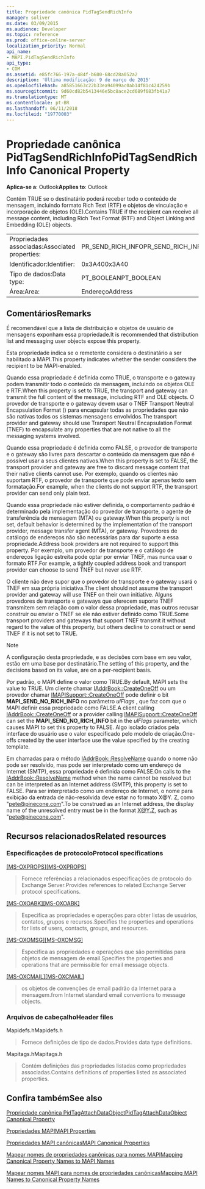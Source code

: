 ```yaml
---
title: Propriedade canônica PidTagSendRichInfo
manager: soliver
ms.date: 03/09/2015
ms.audience: Developer
ms.topic: reference
ms.prod: office-online-server
localization_priority: Normal
api_name:
- MAPI.PidTagSendRichInfo
api_type:
- COM
ms.assetid: e85fc766-197a-484f-b600-68cd28a052a2
description: 'Última modificação: 9 de março de 2015'
ms.openlocfilehash: a85851663c22b33ea94099ac0ab14f81c424259b
ms.sourcegitcommit: 9d60cd82b5413446e5bc8ace2cd689f683fb41a7
ms.translationtype: MT
ms.contentlocale: pt-BR
ms.lasthandoff: 06/11/2018
ms.locfileid: "19770003"
---
```

# <a name="pidtagsendrichinfo-canonical-property"></a><span data-ttu-id="9b27a-103">Propriedade canônica PidTagSendRichInfo</span><span class="sxs-lookup"><span data-stu-id="9b27a-103">PidTagSendRichInfo Canonical Property</span></span>

  
  
<span data-ttu-id="9b27a-104">**Aplica-se a**: Outlook</span><span class="sxs-lookup"><span data-stu-id="9b27a-104">**Applies to**: Outlook</span></span> 
  
<span data-ttu-id="9b27a-105">Contém TRUE se o destinatário poderá receber todo o conteúdo de mensagem, incluindo formato Rich Text (RTF) e objetos de vinculação e incorporação de objetos (OLE).</span><span class="sxs-lookup"><span data-stu-id="9b27a-105">Contains TRUE if the recipient can receive all message content, including Rich Text Format (RTF) and Object Linking and Embedding (OLE) objects.</span></span> 
  
|||
|:-----|:-----|
|<span data-ttu-id="9b27a-106">Propriedades associadas:</span><span class="sxs-lookup"><span data-stu-id="9b27a-106">Associated properties:</span></span>  <br/> |<span data-ttu-id="9b27a-107">PR_SEND_RICH_INFO</span><span class="sxs-lookup"><span data-stu-id="9b27a-107">PR_SEND_RICH_INFO</span></span>  <br/> |
|<span data-ttu-id="9b27a-108">Identificador:</span><span class="sxs-lookup"><span data-stu-id="9b27a-108">Identifier:</span></span>  <br/> |<span data-ttu-id="9b27a-109">0x3A40</span><span class="sxs-lookup"><span data-stu-id="9b27a-109">0x3A40</span></span>  <br/> |
|<span data-ttu-id="9b27a-110">Tipo de dados:</span><span class="sxs-lookup"><span data-stu-id="9b27a-110">Data type:</span></span>  <br/> |<span data-ttu-id="9b27a-111">PT_BOOLEAN</span><span class="sxs-lookup"><span data-stu-id="9b27a-111">PT_BOOLEAN</span></span>  <br/> |
|<span data-ttu-id="9b27a-112">Área:</span><span class="sxs-lookup"><span data-stu-id="9b27a-112">Area:</span></span>  <br/> |<span data-ttu-id="9b27a-113">Endereço</span><span class="sxs-lookup"><span data-stu-id="9b27a-113">Address</span></span>  <br/> |
   
## <a name="remarks"></a><span data-ttu-id="9b27a-114">Comentários</span><span class="sxs-lookup"><span data-stu-id="9b27a-114">Remarks</span></span>

<span data-ttu-id="9b27a-115">É recomendável que a lista de distribuição e objetos de usuário de mensagens exponham essa propriedade.</span><span class="sxs-lookup"><span data-stu-id="9b27a-115">It is recommended that distribution list and messaging user objects expose this property.</span></span> 
  
<span data-ttu-id="9b27a-116">Esta propriedade indica se o remetente considera o destinatário a ser habilitado a MAPI.</span><span class="sxs-lookup"><span data-stu-id="9b27a-116">This property indicates whether the sender considers the recipient to be MAPI-enabled.</span></span> 
  
<span data-ttu-id="9b27a-117">Quando essa propriedade é definida como TRUE, o transporte e o gateway podem transmitir todo o conteúdo da mensagem, incluindo os objetos OLE e RTF.</span><span class="sxs-lookup"><span data-stu-id="9b27a-117">When this property is set to TRUE, the transport and gateway can transmit the full content of the message, including RTF and OLE objects.</span></span> <span data-ttu-id="9b27a-118">O provedor de transporte e o gateway devem usar o TNEF Transport Neutral Encapsulation Format () para encapsular todas as propriedades que não são nativas todos os sistemas mensagens envolvidos.</span><span class="sxs-lookup"><span data-stu-id="9b27a-118">The transport provider and gateway should use Transport Neutral Encapsulation Format (TNEF) to encapsulate any properties that are not native to all the messaging systems involved.</span></span> 
  
<span data-ttu-id="9b27a-119">Quando essa propriedade é definida como FALSE, o provedor de transporte e o gateway são livres para descartar o conteúdo da mensagem que não é possível usar a seus clientes nativos.</span><span class="sxs-lookup"><span data-stu-id="9b27a-119">When this property is set to FALSE, the transport provider and gateway are free to discard message content that their native clients cannot use.</span></span> <span data-ttu-id="9b27a-120">Por exemplo, quando os clientes não suportam RTF, o provedor de transporte que pode enviar apenas texto sem formatação.</span><span class="sxs-lookup"><span data-stu-id="9b27a-120">For example, when the clients do not support RTF, the transport provider can send only plain text.</span></span> 
  
<span data-ttu-id="9b27a-121">Quando essa propriedade não estiver definida, o comportamento padrão é determinado pela implementação do provedor de transporte, o agente de transferência de mensagem (MTA) ou gateway.</span><span class="sxs-lookup"><span data-stu-id="9b27a-121">When this property is not set, default behavior is determined by the implementation of the transport provider, message transfer agent (MTA), or gateway.</span></span> <span data-ttu-id="9b27a-122">Provedores de catálogo de endereços não são necessárias para dar suporte a essa propriedade.</span><span class="sxs-lookup"><span data-stu-id="9b27a-122">Address book providers are not required to support this property.</span></span> <span data-ttu-id="9b27a-123">Por exemplo, um provedor de transporte e o catálogo de endereços ligação estreita pode optar por enviar TNEF, mas nunca usar o formato RTF.</span><span class="sxs-lookup"><span data-stu-id="9b27a-123">For example, a tightly coupled address book and transport provider can choose to send TNEF but never use RTF.</span></span> 
  
<span data-ttu-id="9b27a-124">O cliente não deve supor que o provedor de transporte e o gateway usará o TNEF em sua própria iniciativa.</span><span class="sxs-lookup"><span data-stu-id="9b27a-124">The client should not assume the transport provider and gateway will use TNEF on their own initiative.</span></span> <span data-ttu-id="9b27a-125">Alguns provedores de transporte e gateways que oferecem suporte TNEF transmitem sem relação com o valor dessa propriedade, mas outros recusar construir ou enviar o TNEF se ele não estiver definido como TRUE.</span><span class="sxs-lookup"><span data-stu-id="9b27a-125">Some transport providers and gateways that support TNEF transmit it without regard to the value of this property, but others decline to construct or send TNEF if it is not set to TRUE.</span></span> 
  
> [!NOTE]
> <span data-ttu-id="9b27a-126">A configuração desta propriedade, e as decisões com base em seu valor, estão em uma base por destinatário.</span><span class="sxs-lookup"><span data-stu-id="9b27a-126">The setting of this property, and the decisions based on its value, are on a per-recipient basis.</span></span> 
  
<span data-ttu-id="9b27a-127">Por padrão, o MAPI define o valor como TRUE.</span><span class="sxs-lookup"><span data-stu-id="9b27a-127">By default, MAPI sets the value to TRUE.</span></span> <span data-ttu-id="9b27a-128">Um cliente chamar [IAddrBook::CreateOneOff](iaddrbook-createoneoff.md) ou um provedor chamar [IMAPISupport::CreateOneOff](imapisupport-createoneoff.md) pode definir o bit **MAPI_SEND_NO_RICH_INFO** no parâmetro _ulFlags_ , que faz com que o MAPI definir essa propriedade como FALSE.</span><span class="sxs-lookup"><span data-stu-id="9b27a-128">A client calling [IAddrBook::CreateOneOff](iaddrbook-createoneoff.md) or a provider calling [IMAPISupport::CreateOneOff](imapisupport-createoneoff.md) can set the **MAPI_SEND_NO_RICH_INFO** bit in the  _ulFlags_ parameter, which causes MAPI to set this property to FALSE.</span></span> <span data-ttu-id="9b27a-129">Algo isolado criados pela interface do usuário use o valor especificado pelo modelo de criação.</span><span class="sxs-lookup"><span data-stu-id="9b27a-129">One-offs created by the user interface use the value specified by the creating template.</span></span> 
  
<span data-ttu-id="9b27a-130">Em chamadas para o método [IAddrBook::ResolveName](iaddrbook-resolvename.md) quando o nome não pode ser resolvido, mas pode ser interpretado como um endereço de Internet (SMTP), essa propriedade é definida como FALSE.</span><span class="sxs-lookup"><span data-stu-id="9b27a-130">On calls to the [IAddrBook::ResolveName](iaddrbook-resolvename.md) method when the name cannot be resolved but can be interpreted as an Internet address (SMTP), this property is set to FALSE.</span></span> <span data-ttu-id="9b27a-131">Para ser interpretado como um endereço de Internet, o nome para exibição da entrada de não-resolvida deve estar no formato X@Y. Z, como "pete@pinecone.com".</span><span class="sxs-lookup"><span data-stu-id="9b27a-131">To be construed as an Internet address, the display name of the unresolved entry must be in the format X@Y.Z, such as "pete@pinecone.com".</span></span> 
  
## <a name="related-resources"></a><span data-ttu-id="9b27a-132">Recursos relacionados</span><span class="sxs-lookup"><span data-stu-id="9b27a-132">Related resources</span></span>

### <a name="protocol-specifications"></a><span data-ttu-id="9b27a-133">Especificações de protocolo</span><span class="sxs-lookup"><span data-stu-id="9b27a-133">Protocol specifications</span></span>

<span data-ttu-id="9b27a-134">[[MS-OXPROPS]](http://msdn.microsoft.com/library/f6ab1613-aefe-447d-a49c-18217230b148%28Office.15%29.aspx)</span><span class="sxs-lookup"><span data-stu-id="9b27a-134">[[MS-OXPROPS]](http://msdn.microsoft.com/library/f6ab1613-aefe-447d-a49c-18217230b148%28Office.15%29.aspx)</span></span>
  
> <span data-ttu-id="9b27a-135">Fornece referências a relacionados especificações de protocolo do Exchange Server.</span><span class="sxs-lookup"><span data-stu-id="9b27a-135">Provides references to related Exchange Server protocol specifications.</span></span>
    
<span data-ttu-id="9b27a-136">[[MS-OXOABK]](http://msdn.microsoft.com/library/f4cf9b4c-9232-4506-9e71-2270de217614%28Office.15%29.aspx)</span><span class="sxs-lookup"><span data-stu-id="9b27a-136">[[MS-OXOABK]](http://msdn.microsoft.com/library/f4cf9b4c-9232-4506-9e71-2270de217614%28Office.15%29.aspx)</span></span>
  
> <span data-ttu-id="9b27a-137">Especifica as propriedades e operações para obter listas de usuários, contatos, grupos e recursos.</span><span class="sxs-lookup"><span data-stu-id="9b27a-137">Specifies the properties and operations for lists of users, contacts, groups, and resources.</span></span>
    
<span data-ttu-id="9b27a-138">[[MS-OXOMSG]](http://msdn.microsoft.com/library/daa9120f-f325-4afb-a738-28f91049ab3c%28Office.15%29.aspx)</span><span class="sxs-lookup"><span data-stu-id="9b27a-138">[[MS-OXOMSG]](http://msdn.microsoft.com/library/daa9120f-f325-4afb-a738-28f91049ab3c%28Office.15%29.aspx)</span></span>
  
> <span data-ttu-id="9b27a-139">Especifica as propriedades e operações que são permitidas para objetos de mensagem de email.</span><span class="sxs-lookup"><span data-stu-id="9b27a-139">Specifies the properties and operations that are permissible for email message objects.</span></span>
    
<span data-ttu-id="9b27a-140">[[MS-OXCMAIL]](http://msdn.microsoft.com/library/b60d48db-183f-4bf5-a908-f584e62cb2d4%28Office.15%29.aspx)</span><span class="sxs-lookup"><span data-stu-id="9b27a-140">[[MS-OXCMAIL]](http://msdn.microsoft.com/library/b60d48db-183f-4bf5-a908-f584e62cb2d4%28Office.15%29.aspx)</span></span>
  
> <span data-ttu-id="9b27a-141">os objetos de convenções de email padrão da Internet para a mensagem.</span><span class="sxs-lookup"><span data-stu-id="9b27a-141">from Internet standard email conventions to message objects.</span></span>
    
### <a name="header-files"></a><span data-ttu-id="9b27a-142">Arquivos de cabeçalho</span><span class="sxs-lookup"><span data-stu-id="9b27a-142">Header files</span></span>

<span data-ttu-id="9b27a-143">Mapidefs.h</span><span class="sxs-lookup"><span data-stu-id="9b27a-143">Mapidefs.h</span></span>
  
> <span data-ttu-id="9b27a-144">Fornece definições de tipo de dados.</span><span class="sxs-lookup"><span data-stu-id="9b27a-144">Provides data type definitions.</span></span>
    
<span data-ttu-id="9b27a-145">Mapitags.h</span><span class="sxs-lookup"><span data-stu-id="9b27a-145">Mapitags.h</span></span>
  
> <span data-ttu-id="9b27a-146">Contém definições das propriedades listadas como propriedades associadas.</span><span class="sxs-lookup"><span data-stu-id="9b27a-146">Contains definitions of properties listed as associated properties.</span></span>
    
## <a name="see-also"></a><span data-ttu-id="9b27a-147">Confira também</span><span class="sxs-lookup"><span data-stu-id="9b27a-147">See also</span></span>



[<span data-ttu-id="9b27a-148">Propriedade canônica PidTagAttachDataObject</span><span class="sxs-lookup"><span data-stu-id="9b27a-148">PidTagAttachDataObject Canonical Property</span></span>](pidtagattachdataobject-canonical-property.md)


[<span data-ttu-id="9b27a-149">Propriedades MAPI</span><span class="sxs-lookup"><span data-stu-id="9b27a-149">MAPI Properties</span></span>](mapi-properties.md)
  
[<span data-ttu-id="9b27a-150">Propriedades MAPI canônicas</span><span class="sxs-lookup"><span data-stu-id="9b27a-150">MAPI Canonical Properties</span></span>](mapi-canonical-properties.md)
  
[<span data-ttu-id="9b27a-151">Mapear nomes de propriedades canônicas para nomes MAPI</span><span class="sxs-lookup"><span data-stu-id="9b27a-151">Mapping Canonical Property Names to MAPI Names</span></span>](mapping-canonical-property-names-to-mapi-names.md)
  
[<span data-ttu-id="9b27a-152">Mapear nomes MAPI para nomes de propriedades canônicas</span><span class="sxs-lookup"><span data-stu-id="9b27a-152">Mapping MAPI Names to Canonical Property Names</span></span>](mapping-mapi-names-to-canonical-property-names.md)

